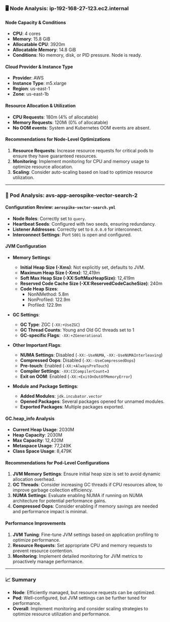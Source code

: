 ### 🖥️ Node Analysis: ip-192-168-27-123.ec2.internal

#### Node Capacity & Conditions
- **CPU**: 4 cores
- **Memory**: 15.8 GiB
- **Allocatable CPU**: 3920m
- **Allocatable Memory**: 14.8 GiB
- **Conditions**: No memory, disk, or PID pressure. Node is ready.

#### Cloud Provider & Instance Type
- **Provider**: AWS
- **Instance Type**: m5.xlarge
- **Region**: us-east-1
- **Zone**: us-east-1b

#### Resource Allocation & Utilization
- **CPU Requests**: 180m (4% of allocatable)
- **Memory Requests**: 120Mi (0% of allocatable)
- **No OOM events**: System and Kubernetes OOM events are absent.

#### Recommendations for Node-Level Optimizations
1. **Resource Requests**: Increase resource requests for critical pods to ensure they have guaranteed resources.
2. **Monitoring**: Implement monitoring for CPU and memory usage to optimize resource allocation.
3. **Scaling**: Consider auto-scaling based on load to optimize resource utilization.

---

### 🧵 Pod Analysis: avs-app-aerospike-vector-search-2

#### Configuration Review: `aerospike-vector-search.yml`
- **Node Roles**: Correctly set to `query`.
- **Heartbeat Seeds**: Configured with two seeds, ensuring redundancy.
- **Listener Addresses**: Correctly set to `0.0.0.0` for interconnect.
- **Interconnect Settings**: Port `5001` is open and configured.

#### JVM Configuration
- **Memory Settings**:
  - **Initial Heap Size (-Xms)**: Not explicitly set, defaults to JVM.
  - **Maximum Heap Size (-Xmx)**: 12,419m
  - **Soft Max Heap Size (-XX:SoftMaxHeapSize)**: 12,419m
  - **Reserved Code Cache Size (-XX:ReservedCodeCacheSize)**: 240m
  - **Code Heap Sizes**:
    - NonNMethod: 5.8m
    - NonProfiled: 122.9m
    - Profiled: 122.9m

- **GC Settings**:
  - **GC Type**: ZGC (`-XX:+UseZGC`)
  - **GC Thread Counts**: Young and Old GC threads set to 1
  - **GC-specific Flags**: `-XX:+ZGenerational`

- **Other Important Flags**:
  - **NUMA Settings**: Disabled (`-XX:-UseNUMA`, `-XX:-UseNUMAInterleaving`)
  - **Compressed Oops**: Disabled (`-XX:-UseCompressedOops`)
  - **Pre-touch**: Enabled (`-XX:+AlwaysPreTouch`)
  - **Compiler Settings**: `-XX:CICompilerCount=3`
  - **Exit on OOM**: Enabled (`-XX:+ExitOnOutOfMemoryError`)

- **Module and Package Settings**:
  - **Added Modules**: `jdk.incubator.vector`
  - **Opened Packages**: Several packages opened for unnamed modules.
  - **Exported Packages**: Multiple packages exported.

#### GC.heap_info Analysis
- **Current Heap Usage**: 2030M
- **Heap Capacity**: 2030M
- **Max Capacity**: 12,420M
- **Metaspace Usage**: 77,249K
- **Class Space Usage**: 8,479K

#### Recommendations for Pod-Level Configurations
1. **JVM Memory Settings**: Ensure initial heap size is set to avoid dynamic allocation overhead.
2. **GC Threads**: Consider increasing GC threads if CPU resources allow, to improve garbage collection efficiency.
3. **NUMA Settings**: Evaluate enabling NUMA if running on NUMA architecture for potential performance gains.
4. **Compressed Oops**: Consider enabling if memory savings are needed and performance impact is minimal.

#### Performance Improvements
1. **JVM Tuning**: Fine-tune JVM settings based on application profiling to optimize performance.
2. **Resource Requests**: Set appropriate CPU and memory requests to prevent resource contention.
3. **Monitoring**: Implement detailed monitoring for JVM metrics to proactively manage performance.

---

### 📈 Summary
- **Node**: Efficiently managed, but resource requests can be optimized.
- **Pod**: Well-configured, but JVM settings can be further tuned for performance.
- **Overall**: Implement monitoring and consider scaling strategies to optimize resource utilization and performance.
